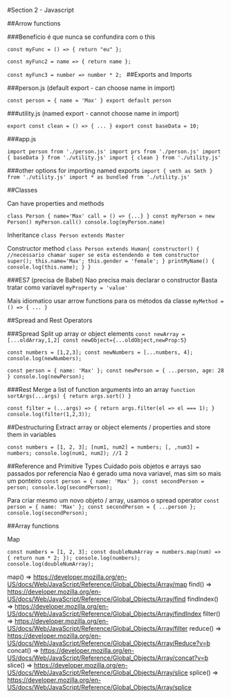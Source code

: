 #Section 2 - Javascript

##Arrow functions

###Benefício 
é que nunca se confundira com o this


`const myFunc = () => {
    return "eu"
};`

`const myFunc2 = name => {
    return name
};`

`const myFunc3 = number => number * 2;
`
##Exports and Imports

###person.js (default export - can choose name in import)

`const person = {
  name = 'Max'
}
export default person`

###utility.js (named export - cannot choose name in import)

`export const clean = () => { ... }
export const baseData = 10;`

###app.js

`import person from './person.js'
import prs from './person.js'
import { baseData } from './utility.js'
import { clean } from './utility.js'`

###other options for importing named exports
`import { smth as Smth } from './utility.js'
import * as bundled from './utility.js'`

##Classes

Can have properties and methods

`class Person {
name='Max'
call = () => {...}
}
const myPerson = new Person()
myPerson.call()
console.log(myPerson.name)`

Inheritance
`class Person extends Master`

Constructor method
`class Person extends Human{
    constructor() {
        //necessario chamar super se esta estendendo e tem constructor
        super();
        this.name='Max';
        this.gender = 'female';
    }
    printMyName() {
        console.log(this.name);
   }
}`

###ES7 (precisa de Babel)
Nao precisa mais declarar o constructor
Basta tratar como variavel
`myProperty = 'value'`

Mais idiomatico usar arrow functions para os métodos da classe
`myMethod = () => { ... }`

##Spread and Rest Operators

###Spread
Split up array or object elements 
`const newArray = [...oldArray,1,2]
const newObject={...oldObject,newProp:5}`

`const numbers = [1,2,3];
const newNumbers = [...numbers, 4];
console.log(newNumbers);`

`const person = {
    name: 'Max'
};
const newPerson = {
    ...person,
    age: 28
}
console.log(newPerson);`

###Rest
Merge a list of function arguments into an array
`function sortArgs(...args) {
    return args.sort()
}`

`const filter = (...args) => {
    return args.filter(el => el === 1);
}
console.log(filter(1,2,3));`

##Destructuring
Extract array or object elements / properties and store them in variables

`const numbers = [1, 2, 3];
[num1, num2] = numbers;
[, ,num3] = numbers;
console.log(num1, num2); //1 2`

##Reference and Primitive Types
Cuidado pois objetos e arrays sao passados por referencia
Nao é gerado uma nova variavel, mas sim so mais um ponteiro
`const person = {
    name: 'Max'
};
const secondPerson = person;
console.log(secondPerson);`

Para criar mesmo um novo objeto / array, usamos o spread operator
`const person = {
    name: 'Max'
};
const secondPerson = {
    ...person
};
console.log(secondPerson);`

##Array functions

Map

`const numbers = [1, 2, 3];
const doubleNumArray = numbers.map(num) => {
    return num * 2;
});
console.log(numbers);
console.log(doubleNumArray);`

map()  => https://developer.mozilla.org/en-US/docs/Web/JavaScript/Reference/Global_Objects/Array/map
find()  => https://developer.mozilla.org/en-US/docs/Web/JavaScript/Reference/Global_Objects/Array/find
findIndex()  => https://developer.mozilla.org/en-US/docs/Web/JavaScript/Reference/Global_Objects/Array/findIndex
filter()  => https://developer.mozilla.org/en-US/docs/Web/JavaScript/Reference/Global_Objects/Array/filter
reduce()  => https://developer.mozilla.org/en-US/docs/Web/JavaScript/Reference/Global_Objects/Array/Reduce?v=b
concat()  => https://developer.mozilla.org/en-US/docs/Web/JavaScript/Reference/Global_Objects/Array/concat?v=b
slice()  => https://developer.mozilla.org/en-US/docs/Web/JavaScript/Reference/Global_Objects/Array/slice
splice()  => https://developer.mozilla.org/en-US/docs/Web/JavaScript/Reference/Global_Objects/Array/splice

